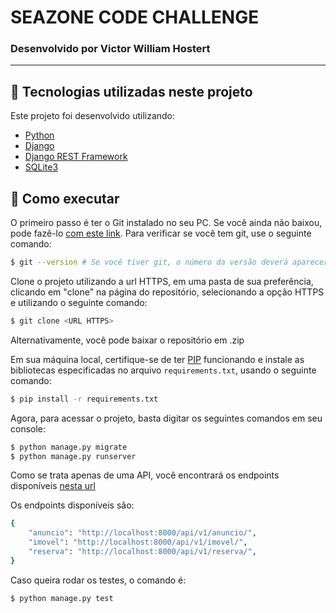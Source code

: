 # SEAZONE CODE CHALLENGE

### Desenvolvido por Victor William Hostert

---
## 🧪 Tecnologias utilizadas neste projeto

Este projeto foi desenvolvido utilizando:

- [Python](https://www.python.org/)
- [Django](https://www.djangoproject.com/)
- [Django REST Framework](https://www.django-rest-framework.org/)
- [SQLite3](https://www.sqlite.org/index.html)


## 🚀 Como executar

O primeiro passo é ter o Git instalado no seu PC. Se você ainda não baixou, pode fazê-lo [com este link](https://git-scm.com/downloads). Para verificar se você tem git, use o seguinte comando:

```bash
$ git --version # Se você tiver git, o número da versão deverá aparecer no seu console
```

Clone o projeto utilizando a url HTTPS, em uma pasta de sua preferência, clicando em "clone" na página do repositório, selecionando a opção HTTPS e utilizando o seguinte comando:

```bash
$ git clone <URL HTTPS>
```

Alternativamente, você pode baixar o repositório em .zip

Em sua máquina local, certifique-se de ter [PIP](https://pip.pypa.io/en/stable/installation/) funcionando e instale as bibliotecas especificadas no arquivo ```requirements.txt```, usando o seguinte comando:

```bash
$ pip install -r requirements.txt
```

Agora, para acessar o projeto, basta digitar os seguintes comandos em seu console:

```bash
$ python manage.py migrate
$ python manage.py runserver
```

Como se trata apenas de uma API, você encontrará os endpoints disponíveis [nesta url](http://localhost:8000/api/v1/)

Os endpoints disponíveis são:

```bash
{
    "anuncio": "http://localhost:8000/api/v1/anuncio/",
    "imovel": "http://localhost:8000/api/v1/imovel/",
    "reserva": "http://localhost:8000/api/v1/reserva/",
}
```

Caso queira rodar os testes, o comando é:

```bash
$ python manage.py test
```